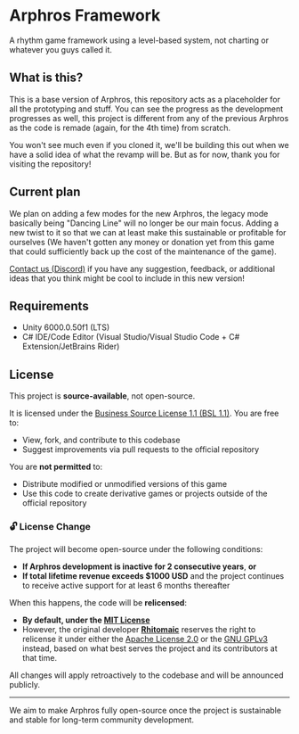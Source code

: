 # Arphros Framework
A rhythm game framework using a level-based system, not charting or whatever you guys called it.

## What is this?

This is a base version of Arphros, this repository acts as a placeholder for all the prototyping and stuff. You can see the progress as the development progresses as well, this project is different from any of the previous Arphros as the code is remade (again, for the 4th time) from scratch.

You won't see much even if you cloned it, we'll be building this out when we have a solid idea of what the revamp will be. But as for now, thank you for visiting the repository!

## Current plan

We plan on adding a few modes for the new Arphros, the legacy mode basically being "Dancing Line" will no longer be our main focus. Adding a new twist to it so that we can at least make this sustainable or profitable for ourselves (We haven't gotten any money or donation yet from this game that could sufficiently back up the cost of the maintenance of the game).

[Contact us (Discord)](https://arphros.kjn.in.th/discord) if you have any suggestion, feedback, or additional ideas that you think might be cool to include in this new version!

## Requirements

- Unity 6000.0.50f1 (LTS)
- C# IDE/Code Editor (Visual Studio/Visual Studio Code + C# Extension/JetBrains Rider)

## License

This project is **source-available**, not open-source.

It is licensed under the [Business Source License 1.1 (BSL 1.1)](https://mariadb.com/bsl11/). You are free to:
- View, fork, and contribute to this codebase
- Suggest improvements via pull requests to the official repository

You are **not permitted** to:
- Distribute modified or unmodified versions of this game
- Use this code to create derivative games or projects outside of the official repository

### 🔓 License Change

The project will become open-source under the following conditions:

- **If Arphros development is inactive for 2 consecutive years**, **or**
- **If total lifetime revenue exceeds $1000 USD** and the project continues to receive active support for at least 6 months thereafter

When this happens, the code will be **relicensed**:

- **By default, under the [MIT License](https://opensource.org/licenses/MIT)**
- However, the original developer [**Rhitomaic**](https://github.com/ReDarkTechnology) reserves the right to relicense it under either the [Apache License 2.0](https://www.apache.org/licenses/LICENSE-2.0) or the [GNU GPLv3](https://www.gnu.org/licenses/gpl-3.0.html) instead, based on what best serves the project and its contributors at that time.

All changes will apply retroactively to the codebase and will be announced publicly.

---

We aim to make Arphros fully open-source once the project is sustainable and stable for long-term community development.
